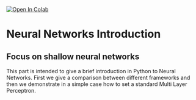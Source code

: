 [![Open In Colab](https://colab.research.google.com/assets/colab-badge.svg)](https://colab.research.google.com/github/dbetteb/early-ML/blob/master/05_NEURAL_NETWORKS/Neural_Networks_MLP_sklearn.ipynb)

# Neural Networks Introduction


## Focus on shallow neural networks

This part is intended to give a brief introduction in Python to Neural Networks.
First we give a comparison between different frameworks and then we demonstrate in a simple case how to set a standard Multi Layer Perceptron.


